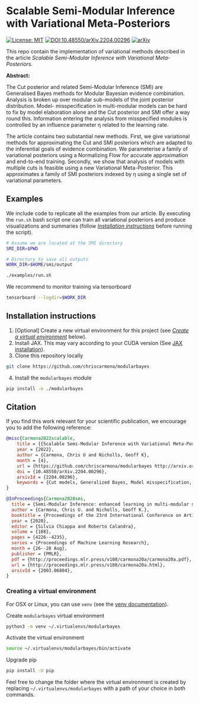 # Scalable Semi-Modular Inference with Variational Meta-Posteriors

<!-- badges: start -->
[![License:
MIT](https://img.shields.io/badge/license-MIT-blue.svg)](https://github.com/chriscarmona/modularbayes/blob/main/LICENSE)
[![DOI:10.48550/arXiv.2204.00296](https://zenodo.org/badge/DOI/10.48550/arXiv.2204.00296.svg)](https://doi.org/10.48550/arXiv.2204.00296)
[![arXiv](https://img.shields.io/badge/arXiv-2003.06804-b31b1b.svg)](https://arxiv.org/abs/2204.00296)
<!-- badges: end -->

This repo contain the implementation of variational methods described in the article *Scalable Semi-Modular Inference with Variational Meta-Posteriors*.

__Abstract:__

The Cut posterior and related Semi-Modular Inference (SMI) are Generalised Bayes methods for Modular Bayesian evidence combination. Analysis is broken up over modular sub-models of the joint posterior distribution. Model- misspecification in multi-modular models can be hard to fix by model elaboration alone and the Cut posterior and SMI offer a way round this. Information entering the analysis from misspecified modules is controlled by an influence parameter η related to the learning rate.

The article contains two substantial new methods. First, we give variational methods for approximating the Cut and SMI posteriors which are adapted to the inferential goals of evidence combination. We parameterise a family of variational posteriors using a Normalizing Flow for accurate approximation and end-to-end training. Secondly, we show that analysis of models with multiple cuts is feasible using a new Variational Meta-Posterior. This approximates a family of SMI posteriors indexed by η using a single set of variational parameters.

## Examples

We include code to replicate all the examples from our article. By executing the `run.sh` bash script one can train all variational posteriors and produce visualizations and summaries (follow [*Installation instructions*](#create-a-virtual-environment) before running the script).

```bash
# Assume we are located at the SMI directory
SMI_DIR=$PWD

# Directory to save all outputs
WORK_DIR=$HOME/smi/output

./examples/run.sh
```

We recommend to monitor training via tensorboard

```bash
tensorboard --logdir=$WORK_DIR
```

## Installation instructions

1. \[Optional] Create a new virtual environment for this project (see [*Create a virtual environment*](#create-a-virtual-environment) below).
2. Install JAX. This may vary according to your CUDA version (See [JAX installation](https://github.com/google/jax#installation)).
3. Clone this repository locally
```bash
git clone https://github.com/chriscarmona/modularbayes
```
4. Install the `modularbayes` module
```bash
pip install -e ./modularbayes
```


## Citation

If you find this work relevant for your scientific publication, we encourage you to add the following reference:

```bibtex
@misc{Carmona2022scalable,
    title = {{Scalable Semi-Modular Inference with Variational Meta-Posteriors}},
    year = {2022},
    author = {Carmona, Chris U and Nicholls, Geoff K},
    month = {4},
    url = {https://github.com/chriscarmona/modularbayes http://arxiv.org/abs/2204.00296},
    doi = {10.48550/arXiv.2204.00296},
    arxivId = {2204.00296},
    keywords = {Cut models, Generalized Bayes, Model misspecification, Scalable inference, Variational Bayes}
}

@InProceedings{Carmona2020smi,
  title = {Semi-Modular Inference: enhanced learning in multi-modular models by tempering the influence of components},
  author = {Carmona, Chris U. and Nicholls, Geoff K.},
  booktitle = {Proceedings of the 23rd International Conference on Artificial Intelligence and Statistics, AISTATS 2020},
  year = {2020},
  editor = {Silvia Chiappa and Roberto Calandra},
  volume = {108},
  pages = {4226--4235},
  series = {Proceedings of Machine Learning Research},
  month = {26--28 Aug},
  publisher = {PMLR},
  pdf = {http://proceedings.mlr.press/v108/carmona20a/carmona20a.pdf},
  url = {http://proceedings.mlr.press/v108/carmona20a.html},
  arxivId = {2003.06804},
}
```

### Creating a virtual environment

For OSX or Linux, you can use `venv` (see the [venv documentation](https://docs.python.org/3/library/venv.html)).

Create `modularbayes` virtual environment
```bash
python3 -m venv ~/.virtualenvs/modularbayes
```
Activate the virtual environment
```bash
source ~/.virtualenvs/modularbayes/bin/activate
```
Upgrade pip
```bash
pip install -U pip
```

Feel free to change the folder where the virtual environment is created by replacing `~/.virtualenvs/modularbayes` with a path of your choice in both commands.

